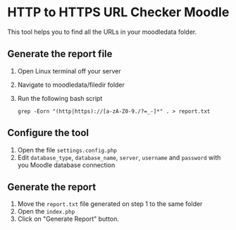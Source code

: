# HTTP to HTTPS URL Checker Moodle

This tool helps you to find all the URLs in your moodledata folder.

## Generate the report file

1. Open Linux terminal off your server
1. Navigate to moodledata/filedir folder
1. Run the following bash script

   `grep -Eorn "(http|https)://[a-zA-Z0-9./?=_-]*" . > report.txt`

## Configure the tool

1. Open the file `settings.config.php`
1. Edit `database_type`, `database_name`, `server`, `username` and `password` with you Moodle database connection

## Generate the report

1. Move the `report.txt` file generated on step 1 to the same folder
1. Open the `index.php`
1. Click on "Generate Report" button.
